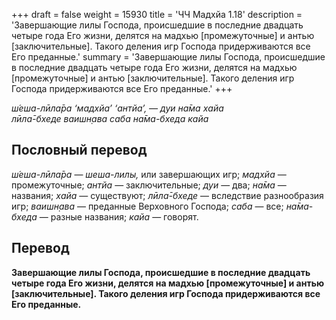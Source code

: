 +++
draft = false
weight = 15930
title = 'ЧЧ Мадхйа 1.18'
description = 'Завершающие лилы Господа, происшедшие в последние двадцать четыре года Его жизни, делятся на мадхью [промежуточные] и антью [заключительные]. Такого деления игр Господа придерживаются все Его преданные.'
summary = 'Завершающие лилы Господа, происшедшие в последние двадцать четыре года Его жизни, делятся на мадхью [промежуточные] и антью [заключительные]. Такого деления игр Господа придерживаются все Его преданные.'
+++

_ш́еша-лӣла̄ра ‘мадхйа’ ‘антйа’, — дуи на̄ма хайа  
лӣла̄-бхеде ваишн̣ава саба на̄ма-бхеда кайа_

## Пословный перевод

_ш́еша_\-_лӣла̄ра_ — _шеша-лилы,_ или завершающих игр; _мадхйа_ — промежуточные; _антйа_ — заключительные; _дуи_ — два; _на̄ма_ — названия; _хайа_ — существуют; _лӣла̄_\-_бхеде_ — вследствие разнообразия игр; _ваишн̣ава_ — преданные Верховного Господа; _саба_ — все; _на̄ма_\-_бхеда_ — разные названия; _кайа_ — говорят.

## Перевод

**Завершающие лилы Господа, происшедшие в последние двадцать четыре года Его жизни, делятся на мадхью \[промежуточные\] и антью \[заключительные\]. Такого деления игр Господа придерживаются все Его преданные.**
